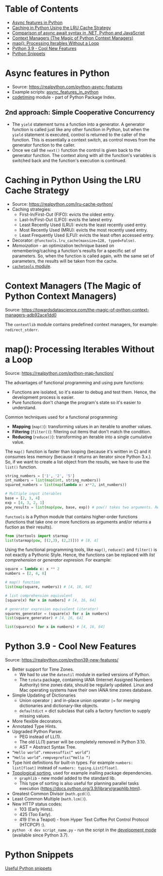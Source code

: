 # Table of Contents

* [Async features in Python](#async-features-in-python)
* [Caching in Python Using the LRU Cache Strategy](#caching-in-python-using-the-lru-cache-strategy)
* [Comparison of async await syntax in .NET, Python and JavaScript](https://robertoprevato.github.io/Comparisons-of-async-await/)
* [Context Managers (The Magic of Python Context Managers)](#context-managers-the-magic-of-python-context-managers)
* [map(): Processing Iterables Without a Loop](#map-processing-iterables-without-a-loop)
* [Python 3.9 - Cool New Features](#python-39---cool-new-features)
* [Python Snippets](#python-snippets)

# Async features in Python

* Source: https://realpython.com/python-async-features
* Example scripts: [async_features_in_python](async_features_in_python)
* [codetiming](https://pypi.org/project/codetiming/) module - part of Python Package Index.

## 2nd approach: Simple Cooperative Concurrency

* The `yield` statement turns a function into a generator. A generator function is called just like any other function in Python, but when the `yield` statement is executed, control is returned to the caller of the function. This is essentially a context switch, as control moves from the generator function to the caller.
* Once we call the `next()` function the control is given back to the generator function. The context along with all the function's variables is switched back and the function's execution is continued.

# Caching in Python Using the LRU Cache Strategy

* Source: https://realpython.com/lru-cache-python/
* Caching strategies:
   * First-In/First-Out (FIFO): evicts the oldest entry.
   * Last-In/First-Out (LIFO): evicts the latest entry.
   * Least Recently Used (LRU): evicts the least recently used entry.
   * Most Recently Used (MRU): evicts the most recently used entry.
   * Least Frequently Used (LFU): evicts the least often accessed entry.
* Decorator: `@functools.lru_cache(maxsize=128, typed=False)`.
* *Memoization* - an optimization technique based on remembering/caching a function's results for a specific set of parameters. 
   So, when the function is called again, with the same set of parameters, the results will be taken from the cache.
* [`cachetools` module](https://github.com/tkem/cachetools/).

# Context Managers (The Magic of Python Context Managers)

Source: https://towardsdatascience.com/the-magic-of-python-context-managers-adb92ace1dd0

The `contextlib` module contains predefined context managers, for example: `redirect_stderr`.

# map(): Processing Iterables Without a Loop

Source: https://realpython.com/python-map-function/

The advantages of functional programming and using pure functions:
* Functions are isolated, so it's easier to debug and test them. Hence, the development process is easier.
* Pure functions don't change the program's state so it's easier to understand.

Common techniques used for a functional programming:
* **Mapping** (`map()`): transforming values in an iterable to another values.
* **Filtering** (`filter()`): filtering out items that don't match the condition.
* **Reducing** (`reduce()`): transforming an iterable into a single cumulative value.

The `map()` function is faster than looping (because it's written in C) and it consumes less memory (because 
it returns an iterator since Python 3.x.). So, if we want to create a list object from the results, we have to
use the `list()` function. 

```python
string_numbers = ['1', '2', '5']
int_numbers = list(map(int, string_numbers))
squared_numbers = list(map(lambda x: x**2, int_numbers))

# Multiple input iterables
base = [2, 3, 4]
exp = [4, 3, 2, 1]
pow_results = list(map(pow, base, exp)) # pow() takes two arguments. Result: [16, 27, 16]
```

`functools` is a Python module that contains higher-order functions (functions that take one or more functions as arguments
and/or returns a fuction as their results).

```python
from itertools import starmap
list(starmap(pow, [(2,3), (2,2)])) # [8, 4]
```

Using the functional programming tools, like `map()`, `reduce()` and `filter()` is not exactly a Pythonic Style.
Hence, the functions can be replaced with *list comprehension* or *generator expresion*. For example:

```python
square = lambda x: x ** 2
numbers = [2, 4, 8]

# map() function
list(map(square, numbers)) # [4, 16, 64]

# list comprehension equivalent
[square(x) for x in numbers] # [4, 16, 64]

# generator expresion equivalent (iterator)
squares_generator = (square(x) for x in numbers)
list(square_generator) # [4, 16, 64]

list(square(x) for x in numbers) # [4, 16, 64]
```

# Python 3.9 - Cool New Features

Source: https://realpython.com/python39-new-features/

* Better support for Time Zones.
    * We had to use the `dateutil` module in earlied versions of Python.
    * The `tzdata` package, containing IANA (Internet Assigned Numbers Authority) time zones data,
      should be regularly updated. Linux and Mac operating systems have their own IANA time zones database.
* Simple Updating of Dictionaries
    * Union operator `|` and in-place union operator `|=` for merging dictionaries and dictionary-like objects.
    * `defaultdict` = dict subclass that calls a factory function to supply missing values.
* More flexible decorators.
* Annotated Type Hints.
* Upgraded Python Parser.
    * PEG instead of LL(1).
    * The old LL(1) parser will be completely removed in Python 3.10.
    * AST = Abstract Syntax Tree.
* `“Hello world”.removesuffix(“ world”)`
* `“Hello world”.rempveprefix(“Hello “)`
* Type hint definitions for built-in types. For example `numbers: list[float]` instead of `numbers: typing.List[float]`.
* [Topological sorting](https://en.wikipedia.org/wiki/Topological_sorting), used for example inalling package dependencies.
    * `graphlib` - new model added to the standard lib.
    * This type of sorting is also useful for planning parallel tasks execution
      (https://docs.python.org/3.9/library/graphlib.html).
* Greatest Common Divisor (`math.gcd()`).
* Least Common Multiple (`math.lcm()`).
* New HTTP status codes:
    * 103 (Early Hints).
    * 425 (Too Early).
    * 419 (I'm a Teapot) - from Hyper Text Coffee Pot Control Protocol (HTCPCP) :).
* `python -X dev script_name.py` - run the script in the 
  [development mode](https://docs.python.org/3.9/library/devmode.html#python-development-mode) 
  (available since Python 3.7). 

# Python Snippets

[Useful Python snippets](https://www.30secondsofcode.org/python/p/1)
